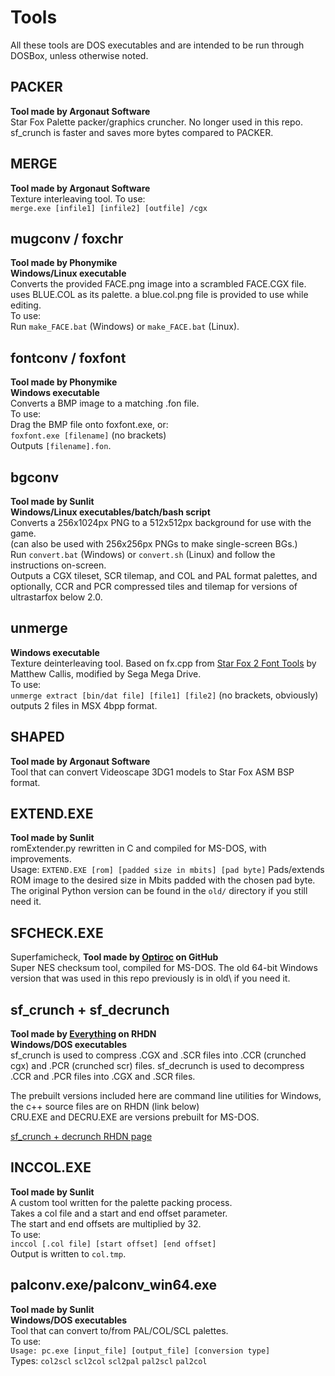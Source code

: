 # Tools
All these tools are DOS executables and are intended to be run through DOSBox, unless otherwise noted.

## PACKER
**Tool made by Argonaut Software**  
Star Fox Palette packer/graphics cruncher. No longer used in this repo.  
sf_crunch is faster and saves more bytes compared to PACKER.  

## MERGE
**Tool made by Argonaut Software**  
Texture interleaving tool.
To use:  
``merge.exe [infile1] [infile2] [outfile] /cgx``  

## mugconv / foxchr
**Tool made by Phonymike**  
**Windows/Linux executable**  
Converts the provided FACE.png image into a scrambled FACE.CGX file.  
uses BLUE.COL as its palette. a blue.col.png file is provided to use while editing.  
To use:  
Run ``make_FACE.bat`` (Windows) or ``make_FACE.bat`` (Linux).  

## fontconv / foxfont
**Tool made by Phonymike**  
**Windows executable**  
Converts a BMP image to a matching .fon file.  
To use:  
Drag the BMP file onto foxfont.exe, or:  
``foxfont.exe [filename]``  (no brackets)  
Outputs ``[filename].fon``.  

## bgconv
**Tool made by Sunlit**  
**Windows/Linux executables/batch/bash script**  
Converts a 256x1024px PNG to a 512x512px background for use with the game.  
(can also be used with 256x256px PNGs to make single-screen BGs.)  
Run ``convert.bat`` (Windows) or ``convert.sh`` (Linux) and follow the instructions on-screen.  
Outputs a CGX tileset, SCR tilemap, and COL and PAL format palettes, and optionally, CCR and PCR compressed tiles and tilemap for versions of ultrastarfox below 2.0.  

## unmerge
**Windows executable**  
Texture deinterleaving tool. Based on fx.cpp from [Star Fox 2 Font Tools](https://www.romhacking.net/utilities/346/) by Matthew Callis, modified by Sega Mega Drive.  
To use:  
``unmerge extract [bin/dat file] [file1] [file2]`` (no brackets, obviously)  
outputs 2 files in MSX 4bpp format.  

## SHAPED
**Tool made by Argonaut Software**  
Tool that can convert Videoscape 3DG1 models to Star Fox ASM BSP format.  

## EXTEND.EXE
**Tool made by Sunlit**  
romExtender.py rewritten in C and compiled for MS-DOS, with improvements.   
Usage: ``EXTEND.EXE [rom] [padded size in mbits] [pad byte]``
Pads/extends ROM image to the desired size in Mbits padded with the chosen pad byte.  
The original Python version can be found in the ``old/`` directory if you still need it.  

## SFCHECK.EXE  
Superfamicheck, **Tool made by [Optiroc](https://github.com/Optiroc) on GitHub**  
Super NES checksum tool, compiled for MS-DOS. The old 64-bit Windows version that was used in this repo previously is in old\ if you need it.  

## sf_crunch + sf_decrunch
**Tool made by [Everything](https://www.romhacking.net/community/3898/) on RHDN**  
**Windows/DOS executables**  
sf_crunch is used to compress .CGX and .SCR files into .CCR (crunched cgx) and .PCR (crunched scr) files.
sf_decrunch is used to decompress .CCR and .PCR files into .CGX and .SCR files.  

The prebuilt versions included here are command line utilities for Windows, the c++ source files are on RHDN (link below)  
CRU.EXE and DECRU.EXE are versions prebuilt for MS-DOS.  

[sf_crunch + decrunch RHDN page](https://www.romhacking.net/utilities/1543/)

## INCCOL.EXE
**Tool made by Sunlit**  
A custom tool written for the palette packing process.  
Takes a col file and a start and end offset parameter.  
The start and end offsets are multiplied by 32.  
To use:  
``inccol [.col file] [start offset] [end offset]``  
Output is written to ``col.tmp``.  

## palconv.exe/palconv_win64.exe
**Tool made by Sunlit**  
**Windows/DOS executables**  
Tool that can convert to/from PAL/COL/SCL palettes.  
To use:  
``Usage: pc.exe [input_file] [output_file] [conversion type]``  
Types: ``col2scl`` ``scl2col`` ``scl2pal`` ``pal2scl`` ``pal2col``  
